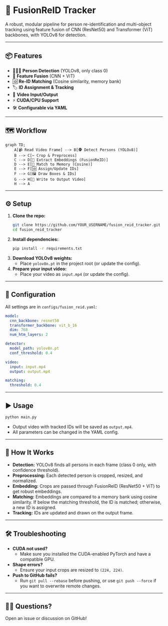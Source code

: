 # 🚀 FusionReID Tracker

A robust, modular pipeline for person re-identification and multi-object tracking using feature fusion of CNN (ResNet50) and Transformer (ViT) backbones, with YOLOv8 for detection.

---

## 📦 Features
- 🧑‍🤝‍🧑 **Person Detection** (YOLOv8, only class 0)
- 🔗 **Feature Fusion** (CNN + ViT)
- 🆔 **Re-ID Matching** (Cosine similarity, memory bank)
- 🏷️ **ID Assignment & Tracking**
- 🎥 **Video Input/Output**
- ⚡ **CUDA/CPU Support**
- 🛠️ **Configurable via YAML**

---

## 🗺️ Workflow

```mermaid
graph TD;
    A[📹 Read Video Frame] --> B[🕵️ Detect Persons (YOLOv8)]
    B --> C[✂️ Crop & Preprocess]
    C --> D[🔬 Extract Embeddings (FusionReID)]
    D --> E[🔎 Match to Memory (Cosine)]
    E --> F[🆔 Assign/Update IDs]
    F --> G[🖼️ Draw Boxes & IDs]
    G --> H[💾 Write to Output Video]
    H --> A
```

---

## ⚙️ Setup

1. **Clone the repo:**
   ```sh
   git clone https://github.com/YOUR_USERNAME/fusion_reid_tracker.git
   cd fusion_reid_tracker
   ```
2. **Install dependencies:**
   ```sh
   pip install -r requirements.txt
   ```
3. **Download YOLOv8 weights:**
   - Place `yolov8n.pt` in the project root (or update the config).
4. **Prepare your input video:**
   - Place your video as `input.mp4` (or update the config).

---

## 📝 Configuration

All settings are in `configs/fusion_reid.yaml`:
```yaml
model:
  cnn_backbone: resnet50
  transformer_backbone: vit_b_16
  dim: 768
  num_htm_layers: 2

detector:
  model_path: yolov8n.pt
  conf_threshold: 0.4

video:
  input: input.mp4
  output: output.mp4

matching:
  threshold: 0.4
```

---

## ▶️ Usage

```sh
python main.py
```
- Output video with tracked IDs will be saved as `output.mp4`.
- All parameters can be changed in the YAML config.

---

## 🧠 How It Works
- **Detection:** YOLOv8 finds all persons in each frame (class 0 only, with confidence threshold).
- **Preprocessing:** Each detected person is cropped, resized, and normalized.
- **Embedding:** Crops are passed through FusionReID (ResNet50 + ViT) to get robust embeddings.
- **Matching:** Embeddings are compared to a memory bank using cosine similarity. If below the matching threshold, the ID is matched; otherwise, a new ID is assigned.
- **Tracking:** IDs are updated and drawn on the output frame.

---

## 🛠️ Troubleshooting
- **CUDA not used?**
  - Make sure you installed the CUDA-enabled PyTorch and have a compatible GPU.
- **Shape errors?**
  - Ensure your input crops are resized to `(224, 224)`.
- **Push to GitHub fails?**
  - Run `git pull --rebase` before pushing, or use `git push --force` if you want to overwrite remote changes.

---

## 🙋‍♂️ Questions?
Open an issue or discussion on GitHub! 